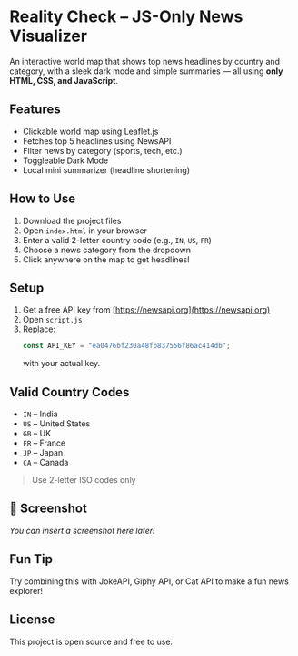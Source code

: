 #  Reality Check – JS-Only News Visualizer

An interactive world map that shows top news headlines by country and category, with a sleek dark mode and simple summaries — all using **only HTML, CSS, and JavaScript**.

##  Features
-  Clickable world map using Leaflet.js
-  Fetches top 5 headlines using NewsAPI
-  Filter news by category (sports, tech, etc.)
-  Toggleable Dark Mode
-  Local mini summarizer (headline shortening)

##  How to Use
1. Download the project files
2. Open `index.html` in your browser
3. Enter a valid 2-letter country code (e.g., `IN`, `US`, `FR`)
4. Choose a news category from the dropdown
5. Click anywhere on the map to get headlines!

##  Setup
1. Get a free API key from [https://newsapi.org](https://newsapi.org)
2. Open `script.js`
3. Replace:
   ```js
   const API_KEY = "ea0476bf230a48fb837556f86ac414db";
   ```
   with your actual key.

##  Valid Country Codes
- `IN` – India
- `US` – United States
- `GB` – UK
- `FR` – France
- `JP` – Japan
- `CA` – Canada

> Use 2-letter ISO codes only

## 📸 Screenshot

*You can insert a screenshot here later!*

##  Fun Tip
Try combining this with JokeAPI, Giphy API, or Cat API to make a fun news explorer!

##  License
This project is open source and free to use.
